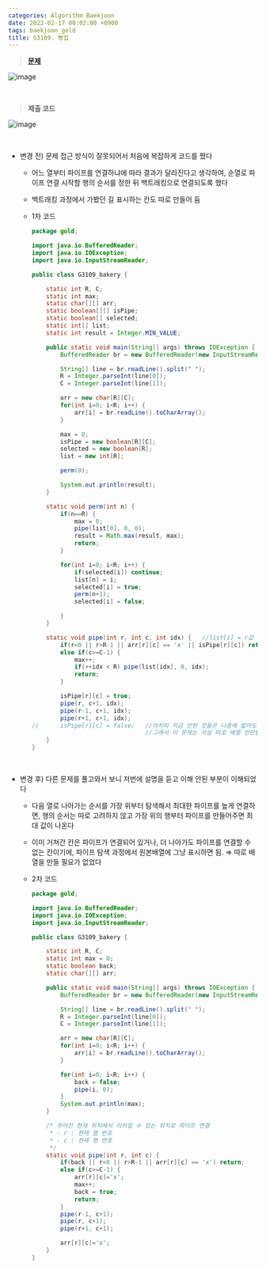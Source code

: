 ```yaml
---
categories: Algorithm Baekjoon
date: 2022-02-17 00:02:00 +0900
tags: baekjoon_gold
title: G3109. 빵집
---
```


> **[문제](https://www.acmicpc.net/problem/3109)**

![image](https://user-images.githubusercontent.com/80896077/174561898-41c14a19-1c7d-4cad-af52-fe951af3dd26.png)

<br>

> **제출 코드**

![image](https://user-images.githubusercontent.com/80896077/174561872-e6ffd5f5-078d-42ea-a575-7a217e868716.png)

<br>

- 변경 전) 문제 접근 방식이 잘못되어서 처음에 복잡하게 코드를 짰다

  - 어느 열부터 파이프를 연결하냐에 따라 결과가 달라진다고 생각하여, 순열로 파이프 연결 시작할 행의 순서를 정한 뒤 백트래킹으로 연결되도록 했다
  - 백트래킹 과정에서 가봤던 길 표시하는 칸도 따로 만들어 둠
  - 1차 코드

    ```java
    package gold;

    import java.io.BufferedReader;
    import java.io.IOException;
    import java.io.InputStreamReader;

    public class G3109_bakery {

    	static int R, C;
    	static int max;
    	static char[][] arr;
    	static boolean[][] isPipe;
    	static boolean[] selected;
    	static int[] list;
    	static int result = Integer.MIN_VALUE;

    	public static void main(String[] args) throws IOException {
    		BufferedReader br = new BufferedReader(new InputStreamReader(System.in));

    		String[] line = br.readLine().split(" ");
    		R = Integer.parseInt(line[0]);
    		C = Integer.parseInt(line[1]);

    		arr = new char[R][C];
    		for(int i=0; i<R; i++) {
    			arr[i] = br.readLine().toCharArray();
    		}

    		max = 0;
    		isPipe = new boolean[R][C];
    		selected = new boolean[R];
    		list = new int[R];

    		perm(0);

    		System.out.println(result);
    	}

    	static void perm(int n) {
    		if(n==R) {
    			max = 0;
    			pipe(list[0], 0, 0);
    			result = Math.max(result, max);
    			return;
    		}

    		for(int i=0; i<R; i++) {
    			if(selected[i]) continue;
    			list[n] = i;
    			selected[i] = true;
    			perm(n+1);
    			selected[i] = false;

    		}
    	}

    	static void pipe(int r, int c, int idx) {	//list[i] = r값
    		if(r<0 || r>R-1 || arr[r][c] == 'x' || isPipe[r][c]) return;
    		else if(c>=C-1) {
    			max++;
    			if(++idx < R) pipe(list[idx], 0, idx);
    			return;
    		}

    		isPipe[r][c] = true;
    		pipe(r, c+1, idx);
    		pipe(r-1, c+1, idx);
    		pipe(r+1, c+1, idx);
    //		isPipe[r][c] = false;	//어차피 지금 안된 것들은 나중에 밟아도 안됨. 그러니 true놔둬서 다시 못밟게 하기
    								//그래서 이 문제는 사실 따로 배열 안만들고 원본배열 훼손해도 됨
    	}
    }
    ```

<br>

- 변경 후) 다른 문제를 풀고와서 보니 저번에 설명을 듣고 이해 안된 부분이 이해되었다

  - 다음 열로 나아가는 순서를 가장 위부터 탐색해서 최대한 파이프를 높게 연결하면, 행의 순서는 따로 고려하지 않고 가장 위의 행부터 파이프를 만들어주면 최대 값이 나온다
  - 이미 거쳐간 칸은 파이프가 연결되어 있거나, 더 나아가도 파이프를 연결할 수 없는 칸이기에, 파이프 탐색 과정에서 원본배열에 그냥 표시하면 됨. ⇒ 따로 배열을 만들 필요가 없었다
  - 2차 코드

    ```java
    package gold;

    import java.io.BufferedReader;
    import java.io.IOException;
    import java.io.InputStreamReader;

    public class G3109_bakery {

    	static int R, C;
    	static int max = 0;
    	static boolean back;
    	static char[][] arr;

    	public static void main(String[] args) throws IOException {
    		BufferedReader br = new BufferedReader(new InputStreamReader(System.in));

    		String[] line = br.readLine().split(" ");
    		R = Integer.parseInt(line[0]);
    		C = Integer.parseInt(line[1]);

    		arr = new char[R][C];
    		for(int i=0; i<R; i++) {
    			arr[i] = br.readLine().toCharArray();
    		}

    		for(int i=0; i<R; i++) {
    			back = false;
    			pipe(i, 0);
    		}
    		System.out.println(max);
    	}

    	/* 주어진 현재 위치에서 이어질 수 있는 위치로 파이프 연결
    	 * - r : 현재 열 번호
    	 * - c : 현재 행 번호
    	 */
    	static void pipe(int r, int c) {
    		if(back || r<0 || r>R-1 || arr[r][c] == 'x') return;
    		else if(c>=C-1) {
    			arr[r][c]='x';
    			max++;
    			back = true;
    			return;
    		}
    		pipe(r-1, c+1);
    		pipe(r, c+1);
    		pipe(r+1, c+1);

    		arr[r][c]='x';
    	}
    }
    ```
